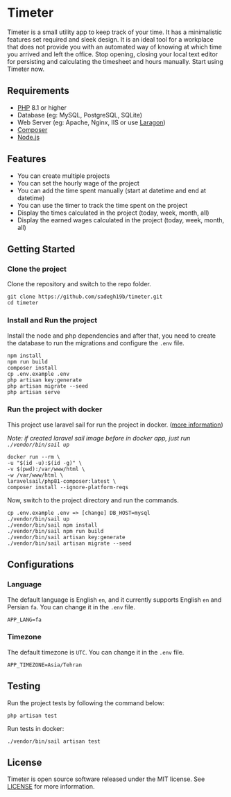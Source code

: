 # Timeter

Timeter is a small utility app to keep track of your time. It has a minimalistic features set required and sleek design. It is an ideal tool for a workplace that does not provide you with an automated way of knowing at which time you arrived and left the office. Stop opening, closing your local text editor for persisting and calculating the timesheet and hours manually. Start using Timeter now.

## Requirements

- [PHP](https://www.php.net/downloads) 8.1 or higher
- Database (eg: MySQL, PostgreSQL, SQLite)
- Web Server (eg: Apache, Nginx, IIS or use [Laragon](https://laragon.org/download/index.html))
- [Composer](https://getcomposer.org/download)
- [Node.js](http://nodejs.org)

## Features

- You can create multiple projects
- You can set the hourly wage of the project
- You can add the time spent manually (start at datetime and end at datetime)
- You can use the timer to track the time spent on the project
- Display the times calculated in the project (today, week, month, all)
- Display the earned wages calculated in the project (today, week, month, all)

## Getting Started

### Clone the project

Clone the repository and switch to the repo folder.

```shell
git clone https://github.com/sadegh19b/timeter.git
cd timeter
```

### Install and Run the project

Install the node and php dependencies and after that, you need to create the database to run the migrations and configure the `.env` file.

```shell
npm install
npm run build
composer install
cp .env.example .env
php artisan key:generate
php artisan migrate --seed
php artisan serve
```

### Run the project with docker

This project use laravel sail for run the project in docker. ([more information](https://laravel.com/docs/9.x/sail))

*Note: if created laravel sail image before in docker app, just run `./vendor/bin/sail up`*

```shell
docker run --rm \
-u "$(id -u):$(id -g)" \
-v $(pwd):/var/www/html \
-w /var/www/html \
laravelsail/php81-composer:latest \
composer install --ignore-platform-reqs
```

Now, switch to the project directory and run the commands.

```shell
cp .env.example .env => [change] DB_HOST=mysql
./vendor/bin/sail up
./vendor/bin/sail npm install
./vendor/bin/sail npm run build
./vendor/bin/sail artisan key:generate
./vendor/bin/sail artisan migrate --seed
```

## Configurations

### Language

The default language is English `en`, and it currently supports English `en` and Persian `fa`. You can change it in the `.env` file.

```shell
APP_LANG=fa
```

### Timezone

The default timezone is `UTC`. You can change it in the `.env` file.

```shell
APP_TIMEZONE=Asia/Tehran
```

## Testing

Run the project tests by following the command below:

```shell
php artisan test
```

Run tests in docker:

```shell
./vendor/bin/sail artisan test
```

## License

Timeter is open source software released under the MIT license. See [LICENSE](LICENSE) for more information.
